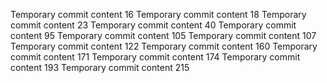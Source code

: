 Temporary commit content 16
Temporary commit content 18
Temporary commit content 23
Temporary commit content 40
Temporary commit content 95
Temporary commit content 105
Temporary commit content 107
Temporary commit content 122
Temporary commit content 160
Temporary commit content 171
Temporary commit content 174
Temporary commit content 193
Temporary commit content 215
